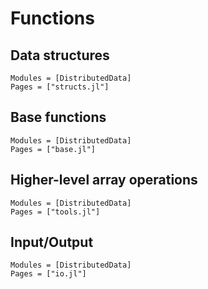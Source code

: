 # Functions

## Data structures

```@autodocs
Modules = [DistributedData]
Pages = ["structs.jl"]
```

## Base functions

```@autodocs
Modules = [DistributedData]
Pages = ["base.jl"]
```

## Higher-level array operations

```@autodocs
Modules = [DistributedData]
Pages = ["tools.jl"]
```

## Input/Output

```@autodocs
Modules = [DistributedData]
Pages = ["io.jl"]
```
